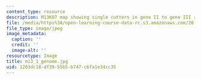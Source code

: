 ```yaml
---
content_type: resource
description: M13K07 map showing single cutters in gene II to gene III region.
file: /media/https%3A/open-learning-course-data-rc.s3.amazonaws.com/20-109-laboratory-fundamentals-in-biological-engineering-fall-2007/1203dc18df3955b5b747c6fa1e34cc35_m13_1_genome.jpg
file_type: image/jpeg
image_metadata:
  caption: ''
  credit: ''
  image-alt: ''
resourcetype: Image
title: m13_1_genome.jpg
uid: 1203dc18-df39-55b5-b747-c6fa1e34cc35
---
```

